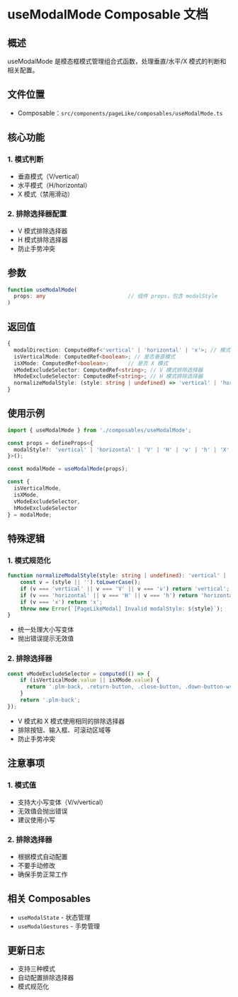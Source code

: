 # useModalMode Composable 文档

## 概述

useModalMode 是模态框模式管理组合式函数，处理垂直/水平/X 模式的判断和相关配置。

## 文件位置

- Composable：`src/components/pageLike/composables/useModalMode.ts`

## 核心功能

### 1. 模式判断

- 垂直模式（V/vertical）
- 水平模式（H/horizontal）
- X 模式（禁用滑动）

### 2. 排除选择器配置

- V 模式排除选择器
- H 模式排除选择器
- 防止手势冲突

## 参数

```typescript
function useModalMode(
  props: any                          // 组件 props，包含 modalStyle
)
```

## 返回值

```typescript
{
  modalDirection: ComputedRef<'vertical' | 'horizontal' | 'x'>; // 模式方向
  isVerticalMode: ComputedRef<boolean>; // 是否垂直模式
  isXMode: ComputedRef<boolean>;      // 是否 X 模式
  vModeExcludeSelector: ComputedRef<string>; // V 模式排除选择器
  hModeExcludeSelector: ComputedRef<string>; // H 模式排除选择器
  normalizeModalStyle: (style: string | undefined) => 'vertical' | 'horizontal' | 'x'; // 规范化函数
}
```

## 使用示例

```typescript
import { useModalMode } from './composables/useModalMode';

const props = defineProps<{
  modalStyle?: 'vertical' | 'horizontal' | 'V' | 'H' | 'v' | 'h' | 'X' | 'x';
}>();

const modalMode = useModalMode(props);

const {
  isVerticalMode,
  isXMode,
  vModeExcludeSelector,
  hModeExcludeSelector
} = modalMode;
```

## 特殊逻辑

### 1. 模式规范化

```typescript
function normalizeModalStyle(style: string | undefined): 'vertical' | 'horizontal' | 'x' {
    const v = (style || '').toLowerCase();
    if (v === 'vertical' || v === 'V' || v === 'v') return 'vertical';
    if (v === 'horizontal' || v === 'H' || v === 'h') return 'horizontal';
    if (v === 'x') return 'x';
    throw new Error(`[PageLikeModal] Invalid modalStyle: ${style}`);
}
```

- 统一处理大小写变体
- 抛出错误提示无效值

### 2. 排除选择器

```typescript
const vModeExcludeSelector = computed(() => {
    if (isVerticalMode.value || isXMode.value) {
      return '.plm-back, .return-button, .close-button, .down-button-wrapper, .primary-btn, .secondary-btn, .demo-thumb, input, textarea, select, .ion-activatable, .swiper, .scroll-area, .plm-bottom-area';
    }
    return '.plm-back';
});
```

- V 模式和 X 模式使用相同的排除选择器
- 排除按钮、输入框、可滚动区域等
- 防止手势冲突

## 注意事项

### 1. 模式值

- 支持大小写变体（V/v/vertical）
- 无效值会抛出错误
- 建议使用小写

### 2. 排除选择器

- 根据模式自动配置
- 不要手动修改
- 确保手势正常工作

## 相关 Composables

- `useModalState` - 状态管理
- `useModalGestures` - 手势管理

## 更新日志

- 支持三种模式
- 自动配置排除选择器
- 模式规范化
